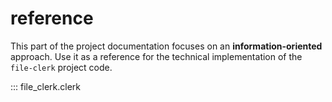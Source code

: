 # reference

This part of the project documentation focuses on
an **information-oriented** approach. Use it as a
reference for the technical implementation of the
`file-clerk` project code.

::: file_clerk.clerk

